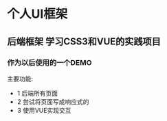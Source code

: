 # 个人UI框架    
## 后端框架 学习CSS3和VUE的实践项目
### 作为以后使用的一个DEMO

主要功能:
+ 1 后端所有页面
+ 2 尝试将页面写成响应式的
+ 3 使用VUE实现交互

